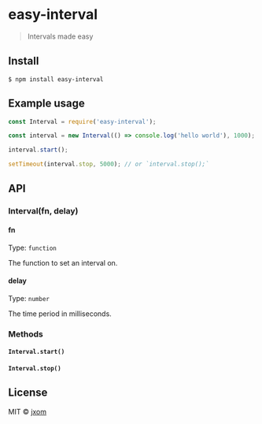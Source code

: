 # easy-interval

> Intervals made easy

## Install

```
$ npm install easy-interval
```

## Example usage

```js
const Interval = require('easy-interval');

const interval = new Interval(() => console.log('hello world'), 1000);

interval.start();

setTimeout(interval.stop, 5000); // or `interval.stop();`
```


## API

### Interval(fn, delay)

#### fn

Type: `function`

The function to set an interval on.

#### delay

Type: `number`

The time period in milliseconds.

### Methods

#### `Interval.start()`

#### `Interval.stop()`

## License

MIT © [jxom](http://jxom.io)

